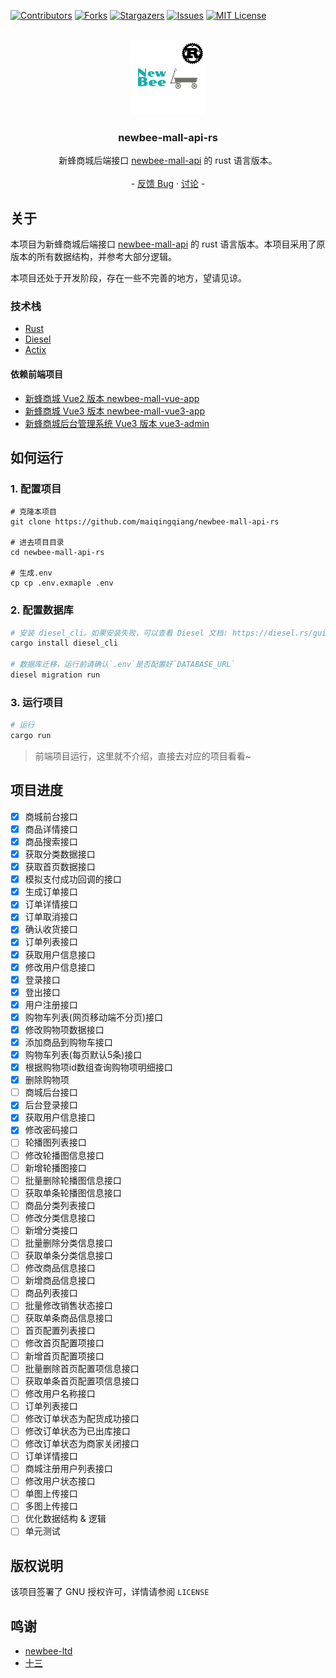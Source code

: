 <a name="readme-top"></a>

<!-- PROJECT SHIELDS -->

[![Contributors][contributors-shield]][contributors-url]
[![Forks][forks-shield]][forks-url]
[![Stargazers][stars-shield]][stars-url]
[![Issues][issues-shield]][issues-url]
[![MIT License][license-shield]][license-url]

<br />
<div align="center">
  <a href="https://github.com/newbee-ltd/newbee-mall-api">
    <img src="docs/images/logo.png" alt="Logo" width="120" height="120">
  </a>

<h3 align="center">newbee-mall-api-rs</h3>

<p align="center">
    新蜂商城后端接口 <a href="https://github.com/newbee-ltd/newbee-mall-api">newbee-mall-api</a> 的 rust 语言版本。
    <br />
    <br />
    -
    <a href="https://github.com/maiqingqiang/newbee-mall-api-rs/issues">反馈 Bug</a>
    ·
    <a href="https://github.com/maiqingqiang/newbee-mall-api-rs/discussions">讨论</a>
    -
  </p>
</div>

## 关于

本项目为新蜂商城后端接口 [newbee-mall-api](https://github.com/newbee-ltd/newbee-mall-api) 的 rust
语言版本。本项目采用了原版本的所有数据结构，并参考大部分逻辑。

本项目还处于开发阶段，存在一些不完善的地方，望请见谅。

### 技术栈

- [Rust](https://www.rust-lang.org/)
- [Diesel](https://diesel.rs/)
- [Actix](https://actix.rs/)

#### 依赖前端项目

- [新蜂商城 Vue2 版本 newbee-mall-vue-app](https://github.com/newbee-ltd/newbee-mall-vue-app)
- [新蜂商城 Vue3 版本 newbee-mall-vue3-app](https://github.com/newbee-ltd/newbee-mall-vue3-app)
- [新蜂商城后台管理系统 Vue3 版本 vue3-admin](https://github.com/newbee-ltd/vue3-admin)

## 如何运行

### 1. 配置项目

```shell
# 克隆本项目
git clone https://github.com/maiqingqiang/newbee-mall-api-rs

# 进去项目目录
cd newbee-mall-api-rs

# 生成.env
cp cp .env.exmaple .env
```

### 2. 配置数据库

```sh
# 安装 diesel_cli。如果安装失败，可以查看 Diesel 文档: https://diesel.rs/guides/getting-started
cargo install diesel_cli

# 数据库迁移，运行前请确认`.env`是否配置好`DATABASE_URL`
diesel migration run
```

### 3. 运行项目

```sh
# 运行
cargo run
```

> 前端项目运行，这里就不介绍，直接去对应的项目看看~

## 项目进度

- [X]  商城前台接口
  - [X]  商品详情接口
  - [X]  商品搜索接口
  - [X]  获取分类数据接口
  - [X]  获取首页数据接口
  - [X]  模拟支付成功回调的接口
  - [X]  生成订单接口
  - [X]  订单详情接口
  - [X]  订单取消接口
  - [X]  确认收货接口
  - [X]  订单列表接口
  - [X]  获取用户信息接口
  - [X]  修改用户信息接口
  - [X]  登录接口
  - [X]  登出接口
  - [X]  用户注册接口
  - [X]  购物车列表(网页移动端不分页)接口
  - [X]  修改购物项数据接口
  - [X]  添加商品到购物车接口
  - [X]  购物车列表(每页默认5条)接口
  - [X]  根据购物项id数组查询购物项明细接口
  - [X]  删除购物项
- [ ]  商城后台接口
  - [X]  后台登录接口
  - [X]  获取用户信息接口
  - [X]  修改密码接口
  - [ ]  轮播图列表接口
  - [ ]  修改轮播图信息接口
  - [ ]  新增轮播图接口
  - [ ]  批量删除轮播图信息接口
  - [ ]  获取单条轮播图信息接口
  - [ ]  商品分类列表接口
  - [ ]  修改分类信息接口
  - [ ]  新增分类接口
  - [ ]  批量删除分类信息接口
  - [ ]  获取单条分类信息接口
  - [ ]  修改商品信息接口
  - [ ]  新增商品信息接口
  - [ ]  商品列表接口
  - [ ]  批量修改销售状态接口
  - [ ]  获取单条商品信息接口
  - [ ]  首页配置列表接口
  - [ ]  修改首页配置项接口
  - [ ]  新增首页配置项接口
  - [ ]  批量删除首页配置项信息接口
  - [ ]  获取单条首页配置项信息接口
  - [ ]  修改用户名称接口
  - [ ]  订单列表接口
  - [ ]  修改订单状态为配货成功接口
  - [ ]  修改订单状态为已出库接口
  - [ ]  修改订单状态为商家关闭接口
  - [ ]  订单详情接口
  - [ ]  商城注册用户列表接口
  - [ ]  修改用户状态接口
  - [ ]  单图上传接口
  - [ ]  多图上传接口
- [ ]  优化数据结构 & 逻辑
- [ ]  单元测试

## 版权说明

该项目签署了 GNU 授权许可，详情请参阅 `LICENSE`

## 鸣谢

- [newbee-ltd](https://github.com/newbee-ltd)
- [十三](https://github.com/ZHENFENG13)

<!-- MARKDOWN LINKS & IMAGES -->

[contributors-shield]: https://img.shields.io/github/contributors/maiqingqiang/newbee-mall-api-rs.svg?style=for-the-badge
[contributors-url]: https://github.com/maiqingqiang/newbee-mall-api-rs/graphs/contributors
[forks-shield]: https://img.shields.io/github/forks/maiqingqiang/newbee-mall-api-rs.svg?style=for-the-badge
[forks-url]: https://github.com/maiqingqiang/newbee-mall-api-rs/network/members
[stars-shield]: https://img.shields.io/github/stars/maiqingqiang/newbee-mall-api-rs.svg?style=for-the-badge
[stars-url]: https://github.com/maiqingqiang/newbee-mall-api-rs/stargazers
[issues-shield]: https://img.shields.io/github/issues/maiqingqiang/newbee-mall-api-rs.svg?style=for-the-badge
[issues-url]: https://github.com/maiqingqiang/newbee-mall-api-rs/issues
[license-shield]: https://img.shields.io/github/license/maiqingqiang/newbee-mall-api-rs.svg?style=for-the-badge
[license-url]: https://github.com/maiqingqiang/newbee-mall-api-rs/blob/master/LICENSE.txt
